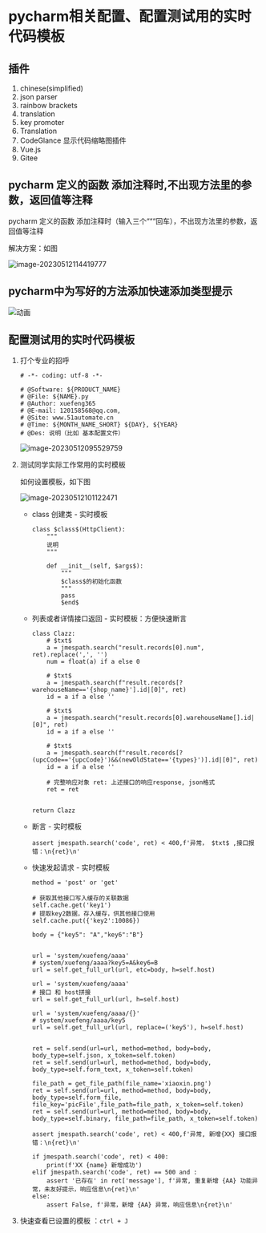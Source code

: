 # pycharm相关配置、配置测试用的实时代码模板

##  插件


1. chinese(simplified)
2. json parser
3. rainbow brackets
4. translation  
5. key promoter
6. Translation
7. CodeGlance  显示代码缩略图插件 
7. Vue.js
7. Gitee



## pycharm 定义的函数 添加注释时,不出现方法里的参数，返回值等注释

pycharm 定义的函数 添加注释时（输入三个“““回车），不出现方法里的参数，返回值等注释

解决方案：如图

![image-20230512114419777](http://biji.51automate.cn/blogs/img/image-20230512114419777.png)



## pycharm中为写好的方法添加快速添加类型提示



![动画](http://biji.51automate.cn/blogs/img/%E5%8A%A8%E7%94%BB.gif)



## 配置测试用的实时代码模板

1. 打个专业的招呼

   ```
   # -*- coding: utf-8 -*-
   
   # @Software: ${PRODUCT_NAME}
   # @File: ${NAME}.py
   # @Author: xuefeng365
   # @E-mail: 120158568@qq.com,
   # @Site: www.51automate.cn
   # @Time: ${MONTH_NAME_SHORT} ${DAY}, ${YEAR}
   # @Des: 说明（比如 基本配置文件）
   
   ```

   ![image-20230512095529759](http://biji.51automate.cn/blogs/img/image-20230512095529759.png)

2. 测试同学实际工作常用的实时模板 

   如何设置模板，如下图

   ![image-20230512101122471](http://biji.51automate.cn/blogs/img/image-20230512101122471.png) 

   - class 创建类 - 实时模板

     ```
     class $class$(HttpClient):
         """
         说明
         """
     
         def __init__(self, $args$):
             """
             $class$的初始化函数
             """
             pass
             $end$
     ```

   - 列表或者详情接口返回 - 实时模板：方便快速断言

     ```
     class Clazz:
         # $txt$
         a = jmespath.search("result.records[0].num", ret).replace(',', '')
         num = float(a) if a else 0
     
         # $txt$
         a = jmespath.search(f"result.records[?warehouseName=='{shop_name}'].id|[0]", ret)
         id = a if a else ''
     
         # $txt$
         a = jmespath.search("result.records[0].warehouseName[].id|[0]", ret)
         id = a if a else ''
     
         # $txt$
         a = jmespath.search(f"result.records[?(upcCode=='{upcCode}')&&(newOldState=='{types}')].id|[0]", ret)
         id = a if a else ''
         
         # 完整响应对象 ret: 上述接口的响应response, json格式
         ret = ret
     
     
     return Clazz
     
     ```

   - 断言 - 实时模板

     ```
     assert jmespath.search('code', ret) < 400,f'异常， $txt$ ,接口报错：\n{ret}\n'
     ```

   - 快速发起请求 - 实时模板

     ```
     method = 'post' or 'get'
     
     # 获取其他接口写入缓存的关联数据
     self.cache.get('key1')
     # 提取key2数据，存入缓存，供其他接口使用
     self.cache.put({'key2':10086})
     
     body = {"key5": "A","key6":"B"}
     
     
     url = 'system/xuefeng/aaaa'
     # system/xuefeng/aaaa?key5=A&key6=B
     url = self.get_full_url(url, etc=body, h=self.host)
     
     url = 'system/xuefeng/aaaa'
     # 接口 和 host拼接
     url = self.get_full_url(url, h=self.host)
     
     url = 'system/xuefeng/aaaa/{}'
     # system/xuefeng/aaaa/key5
     url = self.get_full_url(url, replace=('key5'), h=self.host)
     
     
     ret = self.send(url=url, method=method, body=body, body_type=self.json, x_token=self.token)
     ret = self.send(url=url, method=method, body=body, body_type=self.form_text, x_token=self.token)
     
     file_path = get_file_path(file_name='xiaoxin.png')
     ret = self.send(url=url, method=method, body=body, body_type=self.form_file, file_key='picFile',file_path=file_path, x_token=self.token)
     ret = self.send(url=url, method=method, body=body, body_type=self.binary, file_path=file_path, x_token=self.token)
     
     assert jmespath.search('code', ret) < 400,f'异常, 新增{XX} 接口报错：\n{ret}\n'
     
     if jmespath.search('code', ret) < 400:
         print(f'XX {name} 新增成功')
     elif jmespath.search('code', ret) == 500 and :
         assert '已存在' in ret['message'], f'异常, 重复新增 {AA} 功能异常，未友好提示，响应信息\n{ret}\n'
     else:
         assert False, f'异常，新增 {AA} 异常，响应信息\n{ret}\n'
     
     ```


3. 快速查看已设置的模板 ：` ctrl + J `
